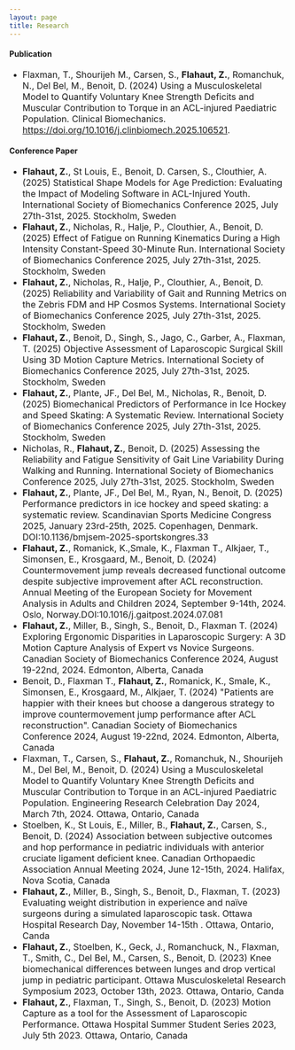 ```yaml
---
layout: page
title: Research
---
```


#### Publication

* <span style="font-size:16px;"> Flaxman, T., Shourijeh M., Carsen, S., __Flahaut, Z.__, Romanchuk, N., Del Bel, M., Benoit, D. (2024) Using a Musculoskeletal Model to Quantify Voluntary Knee Strength Deficits and Muscular Contribution to Torque in an ACL-injured Paediatric Population. Clinical Biomechanics. https://doi.org/10.1016/j.clinbiomech.2025.106521.

#### Conference Paper
* <span style="font-size:16px;"> __Flahaut, Z.__, St Louis, E., Benoit, D. Carsen, S., Clouthier, A. (2025) Statistical Shape Models for Age Prediction: Evaluating the Impact of Modeling Software in ACL-Injured Youth. International Society of Biomechanics Conference 2025, July 27th-31st, 2025. Stockholm, Sweden
* <span style="font-size:16px;"> __Flahaut, Z.__, Nicholas, R., Halje, P., Clouthier, A., Benoit, D. (2025) Effect of Fatigue on Running Kinematics During a High Intensity Constant-Speed 30-Minute Run. International Society of Biomechanics Conference 2025, July 27th-31st, 2025. Stockholm, Sweden
* <span style="font-size:16px;"> __Flahaut, Z.__, Nicholas, R., Halje, P., Clouthier, A., Benoit, D. (2025) Reliability and Variability of Gait and Running Metrics on the Zebris FDM and HP Cosmos Systems. International Society of Biomechanics Conference 2025, July 27th-31st, 2025. Stockholm, Sweden
* <span style="font-size:16px;"> __Flahaut, Z.__, Benoit, D., Singh, S., Jago, C., Garber, A., Flaxman, T. (2025) Objective Assessment of Laparoscopic Surgical Skill Using 3D Motion Capture Metrics. International Society of Biomechanics Conference 2025, July 27th-31st, 2025. Stockholm, Sweden
* <span style="font-size:16px;"> __Flahaut, Z.__, Plante, JF., Del Bel, M., Nicholas, R., Benoit, D. (2025) Biomechanical Predictors of Performance in Ice Hockey and Speed Skating: A Systematic Review. International Society of Biomechanics Conference 2025, July 27th-31st, 2025. Stockholm, Sweden
* <span style="font-size:16px;"> Nicholas, R., __Flahaut, Z.__, Benoit, D. (2025) Assessing the Reliability and Fatigue Sensitivity of Gait Line Variability During Walking and Running. International Society of Biomechanics Conference 2025, July 27th-31st, 2025. Stockholm, Sweden
* <span style="font-size:16px;"> __Flahaut, Z.__, Plante, JF., Del Bel, M., Ryan, N., Benoit, D. (2025) Performance predictors in ice hockey and speed skating: a systematic review. Scandinavian Sports Medicine Congress 2025, January 23rd-25th, 2025. Copenhagen, Denmark. DOI:10.1136/bmjsem-2025-sportskongres.33
* <span style="font-size:16px;"> __Flahaut, Z.__, Romanick, K.,Smale, K., Flaxman T., Alkjaer, T., Simonsen, E., Krosgaard, M., Benoit, D. (2024) Countermovement jump reveals decreased functional outcome despite subjective improvement after ACL reconstruction. Annual Meeting of the European Society for Movement Analysis in Adults and Children 2024, September 9-14th, 2024. Oslo, Norway.DOI:10.1016/j.gaitpost.2024.07.081
* <span style="font-size:16px;"> __Flahaut, Z.__, Miller, B., Singh, S., Benoit, D., Flaxman T. (2024) Exploring Ergonomic Disparities in Laparoscopic Surgery: A 3D Motion Capture Analysis of Expert vs Novice Surgeons. Canadian Society of Biomechanics Conference 2024, August 19-22nd, 2024. Edmonton, Alberta, Canada
* <span style="font-size:16px;"> Benoit, D., Flaxman T., __Flahaut, Z.__, Romanick, K., Smale, K., Simonsen, E., Krosgaard, M., Alkjaer, T. (2024) "Patients are happier with their knees but choose a dangerous strategy to improve countermovement jump performance after ACL reconstruction". Canadian Society of Biomechanics Conference 2024, August 19-22nd, 2024. Edmonton, Alberta, Canada
* <span style="font-size:16px;"> Flaxman, T., Carsen, S., __Flahaut, Z.__, Romanchuk, N., Shourijeh M., Del Bel, M., Benoit, D. (2024) Using a Musculoskeletal Model to Quantify Voluntary Knee Strength Deficits and Muscular Contribution to Torque in an ACL-injured Paediatric Population. Engineering Research Celebration Day 2024, March 7th, 2024. Ottawa, Ontario, Canada
* <span style="font-size:16px;"> Stoelben, K., St Louis, E., Miller, B., __Flahaut, Z.__, Carsen, S., Benoit, D. (2024) Association between subjective outcomes and hop performance in pediatric individuals with anterior cruciate ligament deficient knee. Canadian Orthopaedic Association Annual Meeting 2024, June 12-15th, 2024. Halifax, Nova Scotia, Canada
* <span style="font-size:16px;"> __Flahaut, Z.__, Miller, B., Singh, S., Benoit, D., Flaxman, T. (2023) Evaluating weight distribution in experience and naïve surgeons during a simulated laparoscopic task. Ottawa Hospital Research Day, November 14-15th . Ottawa, Ontario, Canda
* <span style="font-size:16px;"> __Flahaut, Z.__, Stoelben, K., Geck, J., Romanchuck, N., Flaxman, T., Smith, C., Del Bel, M., Carsen, S., Benoit, D. (2023) Knee biomechanical differences between lunges and drop vertical jump in pediatric participant. Ottawa Musculoskeletal Research Symposium 2023, October 13th, 2023. Ottawa, Ontario, Canda
* <span style="font-size:16px;"> __Flahaut, Z.__, Flaxman, T., Singh, S., Benoit, D. (2023) Motion Capture as a tool for the Assessment of Laparoscopic Performance. Ottawa Hospital Summer Student Series 2023, July 5th 2023. Ottawa, Ontario, Canada